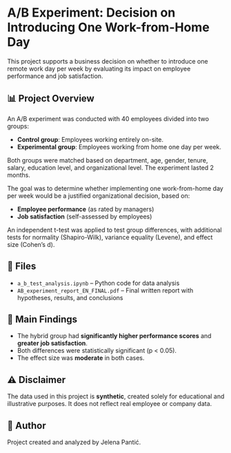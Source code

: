 
# A/B Experiment: Decision on Introducing One Work-from-Home Day

This project supports a business decision on whether to introduce one remote work day per week by evaluating its impact on employee performance and job satisfaction.

## 📊 Project Overview

An A/B experiment was conducted with 40 employees divided into two groups:
- **Control group**: Employees working entirely on-site.
- **Experimental group**: Employees working from home one day per week.

Both groups were matched based on department, age, gender, tenure, salary, education level, and organizational level. The experiment lasted 2 months.

The goal was to determine whether implementing one work-from-home day per week would be a justified organizational decision, based on:
- **Employee performance** (as rated by managers)
- **Job satisfaction** (self-assessed by employees)

An independent t-test was applied to test group differences, with additional tests for normality (Shapiro-Wilk), variance equality (Levene), and effect size (Cohen’s d).

## 📁 Files

- `a_b_test_analysis.ipynb` – Python code for data analysis  
- `AB_experiment_report_EN_FINAL.pdf` – Final written report with hypotheses, results, and conclusions

## 🧪 Main Findings

- The hybrid group had **significantly higher performance scores** and **greater job satisfaction**.  
- Both differences were statistically significant (p < 0.05).  
- The effect size was **moderate** in both cases.

## ⚠️ Disclaimer

The data used in this project is **synthetic**, created solely for educational and illustrative purposes. It does not reflect real employee or company data.

## 📌 Author

Project created and analyzed by Jelena Pantić.
